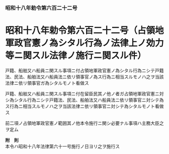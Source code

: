 ### 昭和十八年勅令第六百二十二号  
# 昭和十八年勅令第六百二十二号（占領地軍政官憲ノ為シタル行為ノ法律上ノ効力等ニ関スル法律ノ施行ニ関スル件）  
  
戸籍、船舶又ハ船員ニ関スル事項ニ付占領地軍政官憲ノ為シタル行為ニシテ戸籍法、民法、船舶法又ハ船員法ニ依リ領事官ノ為ス行為ニ相当スルモノハ之ヲ当該法律ニ依リ領事官ガ為シタルモノト看做ス  
  
戸籍、船舶又ハ船員ニ関スル事項ニ付在留臣民其ノ他ノ者ガ占領地軍政官憲ニ対シ為シタル行為ニシテ戸籍法、民法、船舶法又ハ船員法ニ依リ領事官ニ対シテ為ス行為ニ相当スルモノハ之ヲ当該法律ニ依リ領事官ニ対シテ為シタルモノト看做ス  
  
前二項ノ占領地軍政官憲ノ範囲其ノ他本令施行ニ関シ必要ナル事項ハ主務大臣之ヲ定ム  
  
**附　則**  
本令ハ昭和十八年法律第六十一号施行ノ日ヨリ之ヲ施行ス  
  
